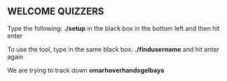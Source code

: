 ## WELCOME QUIZZERS
Type the following: __./setup__ 
in the black box in the bottom left and then hit enter

To use the tool, type in the same black box:
__./findusername__
and hit enter again

We are trying to track down __omarhoverhandsgelbaya__

